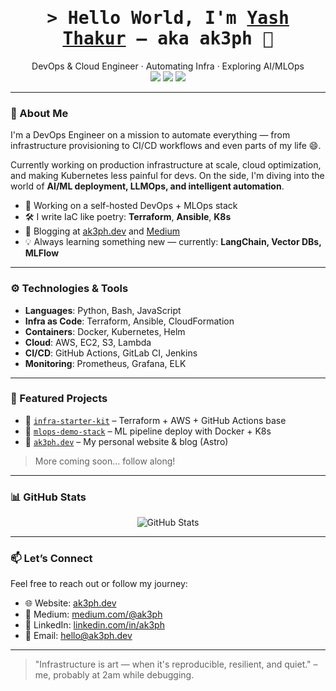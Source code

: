 <h1 align="center">
  <samp>&gt; Hello World, I'm <a href="https://www.linkedin.com/in/ak3ph" target="_blank">Yash Thakur</a> — aka <strong>ak3ph</strong> 👋</samp>
</h1>

<p align="center">
  DevOps & Cloud Engineer · Automating Infra · Exploring AI/MLOps<br/>
  <a href="https://www.linkedin.com/in/ak3ph"><img src="https://img.shields.io/badge/-LinkedIn-blue?style=flat&logo=Linkedin&logoColor=white"></a>
  <a href="https://ak3ph.dev"><img src="https://img.shields.io/badge/-Portfolio-black?style=flat&logo=Google-Chrome&logoColor=white"></a>
  <a href="mailto:hello@ak3ph.dev"><img src="https://img.shields.io/badge/-Email-red?style=flat&logo=Gmail&logoColor=white"></a>
</p>

---

### 🧠 About Me

I'm a DevOps Engineer on a mission to automate everything — from infrastructure provisioning to CI/CD workflows and even parts of my life 😄.

Currently working on production infrastructure at scale, cloud optimization, and making Kubernetes less painful for devs. On the side, I'm diving into the world of **AI/ML deployment, LLMOps, and intelligent automation**.

- 🔭 Working on a self-hosted DevOps + MLOps stack
- 🛠 I write IaC like poetry: **Terraform**, **Ansible**, **K8s**
- 🧱 Blogging at [ak3ph.dev](https://ak3ph.dev) and [Medium](https://medium.com/@ak3ph)
- 💡 Always learning something new — currently: **LangChain, Vector DBs, MLFlow**

---

### ⚙️ Technologies & Tools

- **Languages**: Python, Bash, JavaScript
- **Infra as Code**: Terraform, Ansible, CloudFormation
- **Containers**: Docker, Kubernetes, Helm
- **Cloud**: AWS, EC2, S3, Lambda
- **CI/CD**: GitHub Actions, GitLab CI, Jenkins
- **Monitoring**: Prometheus, Grafana, ELK

---

### 📌 Featured Projects

- 🔧 [`infra-starter-kit`](https://github.com/ak3ph/infra-starter-kit) – Terraform + AWS + GitHub Actions base
- 🤖 [`mlops-demo-stack`](https://github.com/ak3ph/mlops-demo-stack) – ML pipeline deploy with Docker + K8s
- 📄 [`ak3ph.dev`](https://ak3ph.dev) – My personal website & blog (Astro)

> More coming soon... follow along!

---

### 📊 GitHub Stats

<p align="center">
  <img src="https://github-readme-stats.vercel.app/api?username=ak3ph&show_icons=true&theme=radical" alt="GitHub Stats" />
</p>

---

### 📫 Let’s Connect

Feel free to reach out or follow my journey:

- 🌐 Website: [ak3ph.dev](https://ak3ph.dev)
- 📝 Medium: [medium.com/@ak3ph](https://medium.com/@ak3ph)
- 💼 LinkedIn: [linkedin.com/in/ak3ph](https://www.linkedin.com/in/ak3ph)
- 📩 Email: [hello@ak3ph.dev](mailto:hello@ak3ph.dev)

---

> "Infrastructure is art — when it's reproducible, resilient, and quiet." – me, probably at 2am while debugging.
